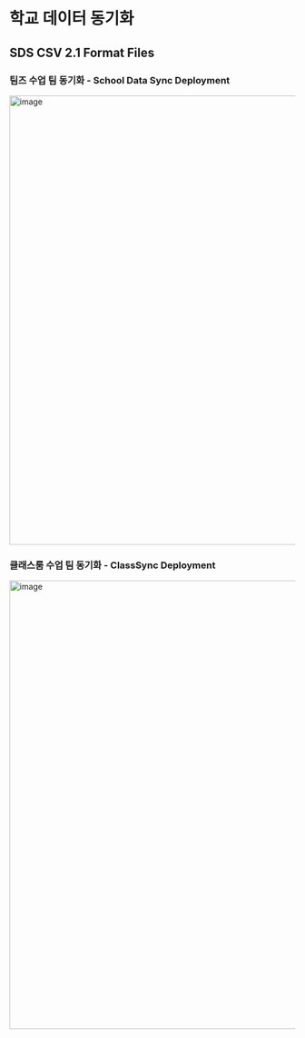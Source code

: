 # 학교 데이터 동기화 
## SDS CSV 2.1 Format Files

### 팀즈 수업 팀 동기화 - School Data Sync Deployment
<img width="792" alt="image" src="https://github.com/ClassSync/K12/assets/16409151/ed797bc3-b547-4e6c-acfb-cb22f8963221">

### 클래스룸 수업 팀 동기화 - ClassSync Deployment
<img width="791" alt="image" src="https://github.com/ClassSync/K12/assets/16409151/aca2fdfc-b689-42a3-8aef-980cd28a9f3d">
